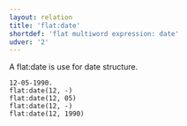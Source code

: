 ```yaml
---
layout: relation
title: 'flat:date'
shortdef: 'flat multiword expression: date'
udver: '2'
---
```


A flat:date is use for date structure.

~~~ sdparse
12-05-1990.
flat:date(12, -)
flat:date(12, 05)
flat:date(12, -)
flat:date(12, 1990)
~~~

<!-- Interlanguage links updated Út 9. května 2023, 20:04:16 CEST -->
